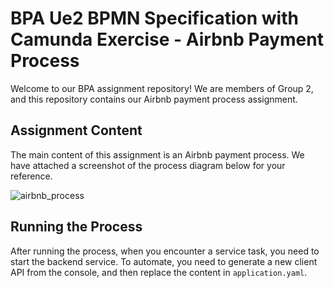 # BPA Ue2 BPMN Specification with Camunda Exercise - Airbnb Payment Process

Welcome to our BPA assignment repository! We are members of Group 2, and this repository contains our Airbnb payment process assignment.

## Assignment Content

The main content of this assignment is an Airbnb payment process. We have attached a screenshot of the process diagram below for your reference.

![airbnb_process](https://github.com/Ting913/Camunda_Ue2/assets/113438865/9e91fa58-7e81-4cd2-9768-953d87b0c897)

## Running the Process

After running the process, when you encounter a service task, you need to start the backend service. To automate, you need to generate a new client API from the console, and then replace the content in `application.yaml`.
